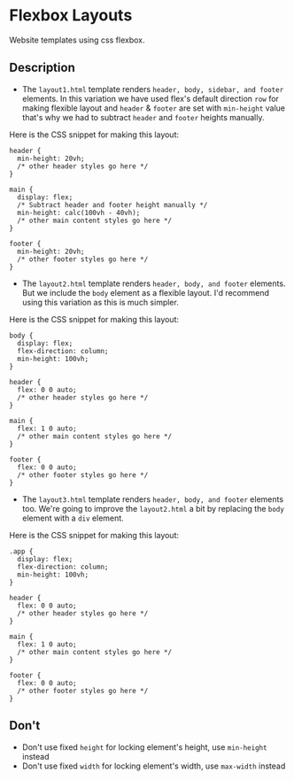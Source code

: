 # Flexbox Layouts

Website templates using css flexbox.

## Description

* The `layout1.html` template renders `header, body, sidebar, and footer` elements. In this variation we have used flex's default direction `row` for making flexible layout and `header` & `footer` are set with `min-height` value that's why we had to subtract `header` and `footer` heights manually.

Here is the CSS snippet for making this layout:

```
header {
  min-height: 20vh;
  /* other header styles go here */
}

main {
  display: flex;
  /* Subtract header and footer height manually */
  min-height: calc(100vh - 40vh);
  /* other main content styles go here */
}

footer {
  min-height: 20vh;
  /* other footer styles go here */
}
```

* The `layout2.html` template renders `header, body, and footer` elements. But we include the `body` element as a flexible layout. I'd recommend using this variation as this is much simpler.

Here is the CSS snippet for making this layout:

```
body {
  display: flex;
  flex-direction: column;
  min-height: 100vh;
}

header {
  flex: 0 0 auto;
  /* other header styles go here */
}

main {
  flex: 1 0 auto;
  /* other main content styles go here */
}

footer {
  flex: 0 0 auto;
  /* other footer styles go here */
}
```

* The `layout3.html` template renders `header, body, and footer` elements too. We're going to improve the `layout2.html` a bit by replacing the `body` element with a `div` element.

Here is the CSS snippet for making this layout:

```
.app {
  display: flex;
  flex-direction: column;
  min-height: 100vh;
}

header {
  flex: 0 0 auto;
  /* other header styles go here */
}

main {
  flex: 1 0 auto;
  /* other main content styles go here */
}

footer {
  flex: 0 0 auto;
  /* other footer styles go here */
}
```

## Don't

* Don't use fixed `height` for locking element's height, use `min-height` instead
* Don't use fixed `width` for locking element's width, use `max-width` instead
